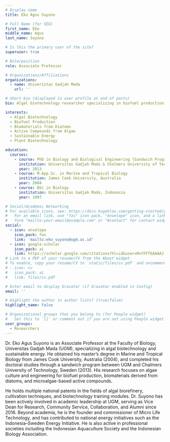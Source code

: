 ```yaml
---
# Display name
title: Eko Agus Suyono

# Full Name (for SEO)
first_name: Eko
middle_name: Agus
last_name: Suyono

# Is this the primary user of the site?
superuser: true

# Role/position
role: Associate Professor

# Organizations/Affiliations
organizations:
  - name: Universitas Gadjah Mada
    url: ''

# Short bio (displayed in user profile at end of posts)
bio: Algal biotechnology researcher specializing in biofuel production, biomaterials from diatoms, and active compounds from microalgae.

interests:
  - Algal Biotechnology
  - Biofuel Production
  - Biomaterials from Diatoms
  - Active Compounds from Algae
  - Sustainable Energy
  - Plant Biotechnology

education:
  courses:
    - course: PhD in Biology and Biological Engineering (Sandwich Program)
      institution: Universitas Gadjah Mada & Chalmers University of Technology
      year: 2013
    - course: M.App.Sc. in Marine and Tropical Biology
      institution: James Cook University, Australia
      year: 2004
    - course: BSc in Biology
      institution: Universitas Gadjah Mada, Indonesia
      year: 1997

# Social/Academic Networking
# For available icons, see: https://docs.hugoblox.com/getting-started/page-builder/#icons
#   For an email link, use "fas" icon pack, "envelope" icon, and a link in the
#   form "mailto:your-email@example.com" or "#contact" for contact widget.
social:
  - icon: envelope
    icon_pack: fas
    link: 'mailto:eko_suyono@ugm.ac.id'
  - icon: google-scholar
    icon_pack: ai
    link: https://scholar.google.com/citations?hl=id&user=MvYFFTEAAAAJ
# Link to a PDF of your resume/CV from the About widget.
# To enable, copy your resume/CV to `static/files/cv.pdf` and uncomment the lines below.
# - icon: cv
#   icon_pack: ai
#   link: files/cv.pdf

# Enter email to display Gravatar (if Gravatar enabled in Config)
email: ''

# Highlight the author in author lists? (true/false)
highlight_name: false

# Organizational groups that you belong to (for People widget)
#   Set this to `[]` or comment out if you are not using People widget.
user_groups:
  - Researchers
---
```


Dr. Eko Agus Suyono is an Associate Professor at the Faculty of Biology, Universitas Gadjah Mada (UGM), specializing in algal biotechnology and sustainable energy. He obtained his master’s degree in Marine and Tropical Biology from James Cook University, Australia (2004), and completed his doctoral studies through a sandwich program between UGM and Chalmers University of Technology, Sweden (2013). His research focuses on algae culture and engineering for biofuel production, biomaterials derived from diatoms, and microalgae-based active compounds. 

He holds multiple national patents in the fields of algal biorefinery, cultivation techniques, and biotechnology training modules. Dr. Suyono has been actively involved in academic leadership at UGM, serving as Vice Dean for Research, Community Service, Collaboration, and Alumni since 2016. Beyond academia, he is the founder and commissioner of Micro Life Technology, and has contributed to national energy initiatives such as the Indonesia–Sweden Energy Initiative. He is also active in professional societies including the Indonesian Aquaculture Society and the Indonesian Biology Association.